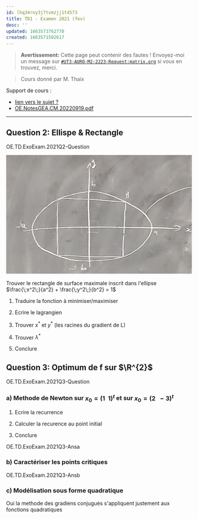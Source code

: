 ```yaml
---
id: lhq34rny3j7tvmzjj1t4573
title: TD1 - Examen 2021 (fev)
desc: ''
updated: 1663573762770
created: 1663571502617
---
```


> **Avertissement:**
Cette page peut contenir des fautes ! Envoyez-moi un message sur [`#UT3-AURO-M2-2223-Request:matrix.org`](https://matrix.to/#/#UT3-AURO-M2-2223-Request:matrix.org) si vous en trouvez, merci.

> Cours donné par M. Thaix

Support de cours :

- [lien vers le sujet ?](...)
- [OE.NotesGEA.CM.20220919.pdf](https://raw.githubusercontent.com/TunnARK/UT3-AURO-2223-S10-Dendron/main/vault/assets/OE.NotesGEA.CM.20220919.pdf)

---

## Question 2: Ellispe & Rectangle

OE.TD.ExoExam.2021Q2-Question

![](/assets/images/OE.TD.ExoExam.2021Q2-Ellipse.png)

Trouver le rectangle de surface maximale inscrit dans l'ellipse $\frac{\;x^2\;}{a^2} + \frac{\;y^2\;}{b^2} = 1$

1. Traduire la fonction à minimiser/maximiser

2. Ecrire le lagrangien

3. Trouver $x^*$ et $y^*$ (les racines du gradient de L)

4. Trouver $\lambda^*$

5. Conclure

## Question 3: Optimum de f sur $\R^{2}$

OE.TD.ExoExam.2021Q3-Question

### a) Methode de Newton sur $x_0 = (1\;\;1)^t$ et sur $x_0 = (2\;\;-3)^t$

1. Ecrire la recurrence

2. Calculer la recurence au point initial

3. Conclure

OE.TD.ExoExam.2021Q3-Ansa

### b) Caractériser les points critiques

OE.TD.ExoExam.2021Q3-Ansb

### c) Modélisation sous forme quadratique

Oui la methode des gradiens conjugués s'appliquent justement aux fonctions quadratiques